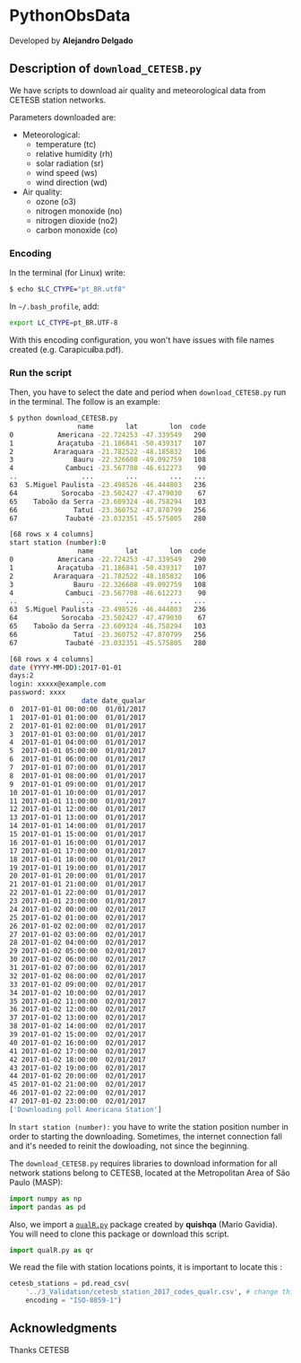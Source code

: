 # PythonObsData
Developed by **Alejandro Delgado**

## Description of `download_CETESB.py`
We have scripts to download air quality and meteorological data from CETESB station networks.

Parameters downloaded are:
- Meteorological:
  * temperature (tc)
  * relative humidity (rh)
  * solar radiation (sr)
  * wind speed (ws)
  * wind direction (wd)
- Air quality:
  * ozone (o3)
  * nitrogen monoxide (no)
  * nitrogen dioxide (no2)
  * carbon monoxide (co)

### Encoding
In the terminal (for Linux) write:
```bash
$ echo $LC_CTYPE="pt_BR.utf8"
```
In `~/.bash_profile`, add:

```bash
export LC_CTYPE=pt_BR.UTF-8
```
With this encoding configuration, you won't have issues with file names created (e.g. Carapicu**í**ba.pdf).

### Run the script
Then, you have to select the date and period when `download_CETESB.py` run in the terminal. The follow is an example:

```bash
$ python download_CETESB.py 
                 name        lat        lon  code
0           Americana -22.724253 -47.339549   290
1           Araçatuba -21.186841 -50.439317   107
2          Araraquara -21.782522 -48.185832   106
3               Bauru -22.326608 -49.092759   108
4             Cambuci -23.567708 -46.612273    90
..                ...        ...        ...   ...
63  S.Miguel Paulista -23.498526 -46.444803   236
64           Sorocaba -23.502427 -47.479030    67
65    Taboão da Serra -23.609324 -46.758294   103
66              Tatuí -23.360752 -47.870799   256
67            Taubaté -23.032351 -45.575805   280

[68 rows x 4 columns]
start station (number):0
                 name        lat        lon  code
0           Americana -22.724253 -47.339549   290
1           Araçatuba -21.186841 -50.439317   107
2          Araraquara -21.782522 -48.185832   106
3               Bauru -22.326608 -49.092759   108
4             Cambuci -23.567708 -46.612273    90
..                ...        ...        ...   ...
63  S.Miguel Paulista -23.498526 -46.444803   236
64           Sorocaba -23.502427 -47.479030    67
65    Taboão da Serra -23.609324 -46.758294   103
66              Tatuí -23.360752 -47.870799   256
67            Taubaté -23.032351 -45.575805   280

[68 rows x 4 columns]
date (YYYY-MM-DD):2017-01-01
days:2
login: xxxxx@example.com
password: xxxx
                  date date_qualar
0  2017-01-01 00:00:00  01/01/2017
1  2017-01-01 01:00:00  01/01/2017
2  2017-01-01 02:00:00  01/01/2017
3  2017-01-01 03:00:00  01/01/2017
4  2017-01-01 04:00:00  01/01/2017
5  2017-01-01 05:00:00  01/01/2017
6  2017-01-01 06:00:00  01/01/2017
7  2017-01-01 07:00:00  01/01/2017
8  2017-01-01 08:00:00  01/01/2017
9  2017-01-01 09:00:00  01/01/2017
10 2017-01-01 10:00:00  01/01/2017
11 2017-01-01 11:00:00  01/01/2017
12 2017-01-01 12:00:00  01/01/2017
13 2017-01-01 13:00:00  01/01/2017
14 2017-01-01 14:00:00  01/01/2017
15 2017-01-01 15:00:00  01/01/2017
16 2017-01-01 16:00:00  01/01/2017
17 2017-01-01 17:00:00  01/01/2017
18 2017-01-01 18:00:00  01/01/2017
19 2017-01-01 19:00:00  01/01/2017
20 2017-01-01 20:00:00  01/01/2017
21 2017-01-01 21:00:00  01/01/2017
22 2017-01-01 22:00:00  01/01/2017
23 2017-01-01 23:00:00  01/01/2017
24 2017-01-02 00:00:00  02/01/2017
25 2017-01-02 01:00:00  02/01/2017
26 2017-01-02 02:00:00  02/01/2017
27 2017-01-02 03:00:00  02/01/2017
28 2017-01-02 04:00:00  02/01/2017
29 2017-01-02 05:00:00  02/01/2017
30 2017-01-02 06:00:00  02/01/2017
31 2017-01-02 07:00:00  02/01/2017
32 2017-01-02 08:00:00  02/01/2017
33 2017-01-02 09:00:00  02/01/2017
34 2017-01-02 10:00:00  02/01/2017
35 2017-01-02 11:00:00  02/01/2017
36 2017-01-02 12:00:00  02/01/2017
37 2017-01-02 13:00:00  02/01/2017
38 2017-01-02 14:00:00  02/01/2017
39 2017-01-02 15:00:00  02/01/2017
40 2017-01-02 16:00:00  02/01/2017
41 2017-01-02 17:00:00  02/01/2017
42 2017-01-02 18:00:00  02/01/2017
43 2017-01-02 19:00:00  02/01/2017
44 2017-01-02 20:00:00  02/01/2017
45 2017-01-02 21:00:00  02/01/2017
46 2017-01-02 22:00:00  02/01/2017
47 2017-01-02 23:00:00  02/01/2017
['Downloading poll Americana Station']
```
In `start station (number):` you have to write the station position number in order to starting the downloading. 
Sometimes, the internet connection fall and it's needed to reinit the dowloading, not since the beginning. 

The `download_CETESB.py` requires libraries to download information for all network stations belong to CETESB, located at the Metropolitan Area of São Paulo (MASP):

```python
import numpy as np
import pandas as pd
```

Also, we import a [`qualR.py`](https://github.com/quishqa/qualR.py/blob/master/qualR.py) package created by **quishqa** (Mario Gavidia). You will need to clone this package or download this script.

```python
import qualR.py as qr
```
We read the file with station locations points, it is important to locate this :

```python
cetesb_stations = pd.read_csv(
    '../3_Validation/cetesb_station_2017_codes_qualr.csv', # change this path if it's needed
    encoding = "ISO-8859-1")
```
## Acknowledgments
Thanks CETESB


